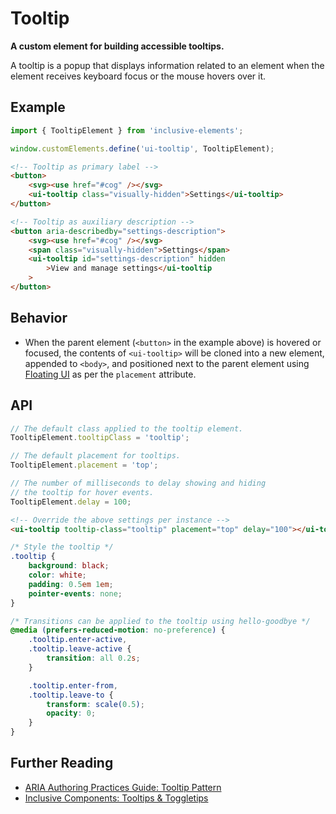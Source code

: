 # Tooltip

**A custom element for building accessible tooltips.**

A tooltip is a popup that displays information related to an element when the element receives keyboard focus or the mouse hovers over it.

## Example

```js
import { TooltipElement } from 'inclusive-elements';

window.customElements.define('ui-tooltip', TooltipElement);
```

```html
<!-- Tooltip as primary label -->
<button>
    <svg><use href="#cog" /></svg>
    <ui-tooltip class="visually-hidden">Settings</ui-tooltip>
</button>

<!-- Tooltip as auxiliary description -->
<button aria-describedby="settings-description">
    <svg><use href="#cog" /></svg>
    <span class="visually-hidden">Settings</span>
    <ui-tooltip id="settings-description" hidden
        >View and manage settings</ui-tooltip
    >
</button>
```

## Behavior

-   When the parent element (`<button>` in the example above) is hovered or focused, the contents of `<ui-tooltip>` will be cloned into a new element, appended to `<body>`, and positioned next to the parent element using [Floating UI](https://floating-ui.com) as per the `placement` attribute.

## API

```js
// The default class applied to the tooltip element.
TooltipElement.tooltipClass = 'tooltip';

// The default placement for tooltips.
TooltipElement.placement = 'top';

// The number of milliseconds to delay showing and hiding
// the tooltip for hover events.
TooltipElement.delay = 100;
```

```html
<!-- Override the above settings per instance -->
<ui-tooltip tooltip-class="tooltip" placement="top" delay="100"></ui-tooltip>
```

```css
/* Style the tooltip */
.tooltip {
    background: black;
    color: white;
    padding: 0.5em 1em;
    pointer-events: none;
}

/* Transitions can be applied to the tooltip using hello-goodbye */
@media (prefers-reduced-motion: no-preference) {
    .tooltip.enter-active,
    .tooltip.leave-active {
        transition: all 0.2s;
    }

    .tooltip.enter-from,
    .tooltip.leave-to {
        transform: scale(0.5);
        opacity: 0;
    }
}
```

## Further Reading

-   [ARIA Authoring Practices Guide: Tooltip Pattern](https://www.w3.org/WAI/ARIA/apg/patterns/tooltip/)
-   [Inclusive Components: Tooltips & Toggletips](https://inclusive-components.design/tooltips-toggletips/)
